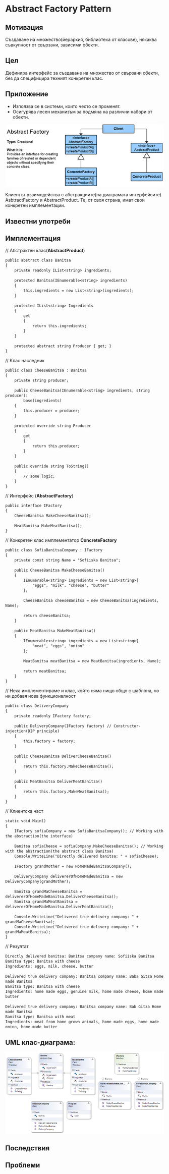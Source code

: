 # Abstract Factory Pattern

## Мотивация

Създаване на множество(йерархия, библиотека от класове), някаква съвкупност от свързани, зависими обекти.

## Цел

Дефинира интерфейс за създаване на множество от свързани обекти, без да специфицира техният конкретен клас.

## Приложение

* Използва се в системи, които често се променят.
* Осигурява лесен механизъм за подмяна на различни набори от обекти.

![](AbstractFactory.png)

Клиентът взаимодейства с абстракциите(на диаграмата интерфейсите) AsbtractFactory и AbstractProduct. Те, от своя страна, имат свои конкретни имплементации.

## Известни употреби


## Имплементация

// Абстрактен клас(**AbstractProduct**)

	public abstract class Banitsa
    {
        private readonly IList<string> ingredients;

        protected Banitsa(IEnumerable<string> ingredients)
        {
            this.ingredients = new List<string>(ingredients);
        }

        protected IList<string> Ingredients
        {
            get
            {
                return this.ingredients;
            }
        }

        protected abstract string Producer { get; }
    }

// Клас наследник

	public class CheeseBanitsa : Banitsa
    {
        private string producer;

        public CheeseBanitsa(IEnumerable<string> ingredients, string producer):
            base(ingredients)
        {
            this.producer = producer;
        }

        protected override string Producer
        {
            get
            {
                return this.producer;
            }
        }

        public override string ToString()
        {
            // some logic;
        }
    }

// Интерфейс (**AbstractFactory**)

	public interface IFactory
    {
        CheeseBanitsa MakeCheeseBanitsa();

        MeatBanitsa MakeMeatBanitsa();
    }

// Конкретен клас имплементатор **ConcreteFactory**

	public class SofiaBanitsaCompany : IFactory
    {
        private const string Name = "Sofiiska Banitsa";

        public CheeseBanitsa MakeCheeseBanitsa()
        {
            IEnumerable<string> ingredients = new List<string>{
                "eggs", "milk", "cheese", "butter"
            };

            CheeseBanitsa cheeseBanitsa = new CheeseBanitsa(ingredients, Name);

            return cheeseBanitsa;
        }

        public MeatBanitsa MakeMeatBanitsa()
        {
            IEnumerable<string> ingredients = new List<string>{
                "meat", "eggs", "onion"
            };

            MeatBanitsa meatBanitsa = new MeatBanitsa(ingredients, Name);

            return meatBanitsa;
        }
    }

// Нека имплементираме и клас, който няма нищо общо с шаблона, но ни добавя нова функционалност

    public class DeliveryCompany
    {
        private readonly IFactory factory;

        public DeliveryCompany(IFactory factory) // Constructor-injection(DIP principle)
        {
            this.factory = factory;
        }

        public CheeseBanitsa DeliverCheeseBanitsa()
        {
            return this.factory.MakeCheeseBanitsa();
        }

        public MeatBanitsa DeliverMeatBanitza()
        {
            return this.factory.MakeMeatBanitsa();
        }
    }

// Клиентска част

    static void Main()
    {
        IFactory sofiaCompany = new SofiaBanitsaCompany(); // Working with the abstraction(the interface)

        Banitsa sofiaCheese = sofiaCompany.MakeCheeseBanitsa(); // Working with the abstraction(the abstract class Banitsa)
        Console.WriteLine("Directly delivered banitsa: " + sofiaCheese);

        IFactory grandMother = new HomeMadeBanitsaCompany();

        DeliveryCompany delivererOfHomeMadeBanitsa = new DeliveryCompany(grandMother);

        Banitsa grandMaCheeseBanitsa = delivererOfHomeMadeBanitsa.DeliverCheeseBanitsa();
        Banitsa grandMaMeatBanitsa = delivererOfHomeMadeBanitsa.DeliverMeatBanitza();

        Console.WriteLine("Delivered true delivery company: " + grandMaCheeseBanitsa);
        Console.WriteLine("Delivered true delivery company: " + grandMaMeatBanitsa);
    }

// Резултат

	Directly delivered banitsa: Banitsa company name: Sofiiska Banitsa
	Banitsa type: Banitsa with cheese
	Ingredients: eggs, milk, cheese, butter
	
	Delivered true delivery company: Banitsa company name: Babа Gitza Home made Banitsa
	Banitsa type: Banitsa with cheese
	Ingredients: home made eggs, genuine milk, home made cheese, home made butter
	
	Delivered true delivery company: Banitsa company name: Bab Gitza Home made Banitsa
	Banitsa type: Banitsa with meat
	Ingredients: meat from home grown animals, home made eggs, home made onion, home made butter


## UML клас-диаграма:

![](AbstractFactoryClassDiagram.png)

## Последствия


## Проблеми




